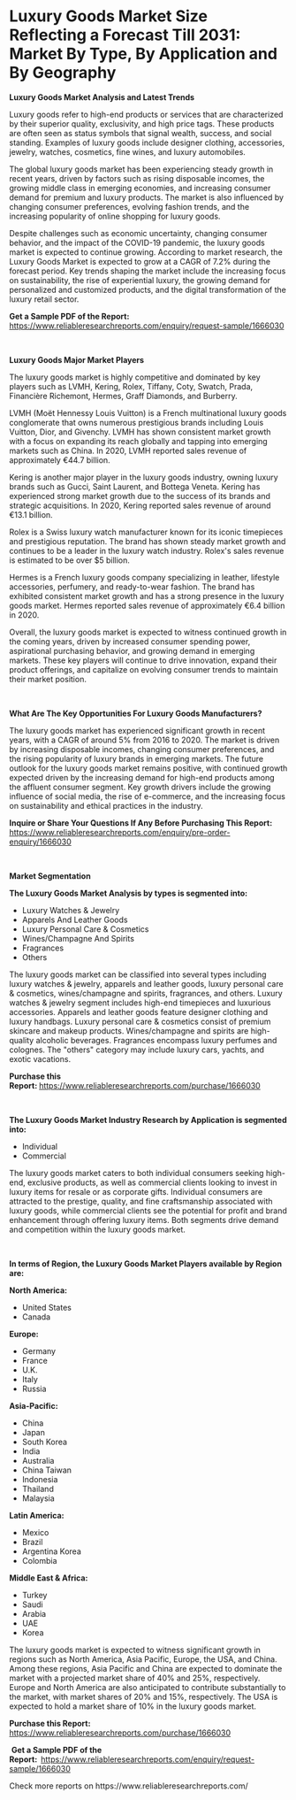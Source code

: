<p><h1>Luxury Goods Market Size Reflecting a Forecast Till 2031: Market By Type, By Application and By Geography</h1></p><p><strong>Luxury Goods Market Analysis and Latest Trends</strong></p>
<p><p>Luxury goods refer to high-end products or services that are characterized by their superior quality, exclusivity, and high price tags. These products are often seen as status symbols that signal wealth, success, and social standing. Examples of luxury goods include designer clothing, accessories, jewelry, watches, cosmetics, fine wines, and luxury automobiles.</p><p>The global luxury goods market has been experiencing steady growth in recent years, driven by factors such as rising disposable incomes, the growing middle class in emerging economies, and increasing consumer demand for premium and luxury products. The market is also influenced by changing consumer preferences, evolving fashion trends, and the increasing popularity of online shopping for luxury goods.</p><p>Despite challenges such as economic uncertainty, changing consumer behavior, and the impact of the COVID-19 pandemic, the luxury goods market is expected to continue growing. According to market research, the Luxury Goods Market is expected to grow at a CAGR of 7.2% during the forecast period. Key trends shaping the market include the increasing focus on sustainability, the rise of experiential luxury, the growing demand for personalized and customized products, and the digital transformation of the luxury retail sector.</p></p>
<p><strong>Get a Sample PDF of the Report:&nbsp;</strong> <a href="https://www.reliableresearchreports.com/enquiry/request-sample/1666030">https://www.reliableresearchreports.com/enquiry/request-sample/1666030</a></p>
<p>&nbsp;</p>
<p><strong>Luxury Goods Major Market Players</strong></p>
<p><p>The luxury goods market is highly competitive and dominated by key players such as LVMH, Kering, Rolex, Tiffany, Coty, Swatch, Prada, Financière Richemont, Hermes, Graff Diamonds, and Burberry. </p><p>LVMH (Moët Hennessy Louis Vuitton) is a French multinational luxury goods conglomerate that owns numerous prestigious brands including Louis Vuitton, Dior, and Givenchy. LVMH has shown consistent market growth with a focus on expanding its reach globally and tapping into emerging markets such as China. In 2020, LVMH reported sales revenue of approximately €44.7 billion.</p><p>Kering is another major player in the luxury goods industry, owning luxury brands such as Gucci, Saint Laurent, and Bottega Veneta. Kering has experienced strong market growth due to the success of its brands and strategic acquisitions. In 2020, Kering reported sales revenue of around €13.1 billion.</p><p>Rolex is a Swiss luxury watch manufacturer known for its iconic timepieces and prestigious reputation. The brand has shown steady market growth and continues to be a leader in the luxury watch industry. Rolex's sales revenue is estimated to be over $5 billion.</p><p>Hermes is a French luxury goods company specializing in leather, lifestyle accessories, perfumery, and ready-to-wear fashion. The brand has exhibited consistent market growth and has a strong presence in the luxury goods market. Hermes reported sales revenue of approximately €6.4 billion in 2020.</p><p>Overall, the luxury goods market is expected to witness continued growth in the coming years, driven by increased consumer spending power, aspirational purchasing behavior, and growing demand in emerging markets. These key players will continue to drive innovation, expand their product offerings, and capitalize on evolving consumer trends to maintain their market position.</p></p>
<p>&nbsp;</p>
<p><strong>What Are The Key Opportunities For Luxury Goods Manufacturers?</strong></p>
<p><p>The luxury goods market has experienced significant growth in recent years, with a CAGR of around 5% from 2016 to 2020. The market is driven by increasing disposable incomes, changing consumer preferences, and the rising popularity of luxury brands in emerging markets. The future outlook for the luxury goods market remains positive, with continued growth expected driven by the increasing demand for high-end products among the affluent consumer segment. Key growth drivers include the growing influence of social media, the rise of e-commerce, and the increasing focus on sustainability and ethical practices in the industry.</p></p>
<p><strong>Inquire or Share Your Questions If Any Before Purchasing This Report:</strong> <a href="https://www.reliableresearchreports.com/enquiry/pre-order-enquiry/1666030">https://www.reliableresearchreports.com/enquiry/pre-order-enquiry/1666030</a></p>
<p>&nbsp;</p>
<p><strong>Market Segmentation</strong></p>
<p><strong>The Luxury Goods Market Analysis by types is segmented into:</strong></p>
<p><ul><li>Luxury Watches & Jewelry</li><li>Apparels And Leather Goods</li><li>Luxury Personal Care & Cosmetics</li><li>Wines/Champagne And Spirits</li><li>Fragrances</li><li>Others</li></ul></p>
<p><p>The luxury goods market can be classified into several types including luxury watches & jewelry, apparels and leather goods, luxury personal care & cosmetics, wines/champagne and spirits, fragrances, and others. Luxury watches & jewelry segment includes high-end timepieces and luxurious accessories. Apparels and leather goods feature designer clothing and luxury handbags. Luxury personal care & cosmetics consist of premium skincare and makeup products. Wines/champagne and spirits are high-quality alcoholic beverages. Fragrances encompass luxury perfumes and colognes. The "others" category may include luxury cars, yachts, and exotic vacations.</p></p>
<p><strong>Purchase this Report:&nbsp;</strong><a href="https://www.reliableresearchreports.com/purchase/1666030">https://www.reliableresearchreports.com/purchase/1666030</a></p>
<p>&nbsp;</p>
<p><strong>The Luxury Goods Market Industry Research by Application is segmented into:</strong></p>
<p><ul><li>Individual</li><li>Commercial</li></ul></p>
<p><p>The luxury goods market caters to both individual consumers seeking high-end, exclusive products, as well as commercial clients looking to invest in luxury items for resale or as corporate gifts. Individual consumers are attracted to the prestige, quality, and fine craftsmanship associated with luxury goods, while commercial clients see the potential for profit and brand enhancement through offering luxury items. Both segments drive demand and competition within the luxury goods market.</p></p>
<p>&nbsp;</p>
<p><strong>In terms of Region, the Luxury Goods Market Players available by Region are:</strong></p>
<p>
    <p> <strong> North America: </strong>
        <ul>
            <li>United States</li>
            <li>Canada</li>
        </ul>
        </p> 
    <p> <strong> Europe: </strong>
        <ul>
            <li>Germany</li>
            <li>France</li>
            <li>U.K.</li>
            <li>Italy</li>
            <li>Russia</li>
        </ul>
        </p> 
    <p> <strong> Asia-Pacific: </strong>
        <ul>
            <li>China</li>
            <li>Japan</li>
            <li>South Korea</li>
            <li>India</li>
            <li>Australia</li>
            <li>China Taiwan</li>
            <li>Indonesia</li>
            <li>Thailand</li>
            <li>Malaysia</li>
        </ul>
        </p> 
    <p> <strong> Latin America: </strong>
        <ul>
            <li>Mexico</li>
            <li>Brazil</li>
            <li>Argentina Korea</li>
            <li>Colombia</li>
        </ul>
        </p> 
    <p> <strong> Middle East & Africa: </strong>
        <ul>
            <li>Turkey</li>
            <li>Saudi</li>
            <li>Arabia</li>
            <li>UAE</li>
            <li>Korea</li>
        </ul>
    </p>
    </p>
<p><p>The luxury goods market is expected to witness significant growth in regions such as North America, Asia Pacific, Europe, the USA, and China. Among these regions, Asia Pacific and China are expected to dominate the market with a projected market share of 40% and 25%, respectively. Europe and North America are also anticipated to contribute substantially to the market, with market shares of 20% and 15%, respectively. The USA is expected to hold a market share of 10% in the luxury goods market.</p></p>
<p><strong>Purchase this Report: </strong><a href="https://www.reliableresearchreports.com/purchase/1666030">https://www.reliableresearchreports.com/purchase/1666030</a></p>
<p>&nbsp;<strong>Get a Sample PDF of the Report:&nbsp;&nbsp;</strong><a href="https://www.reliableresearchreports.com/enquiry/request-sample/1666030">https://www.reliableresearchreports.com/enquiry/request-sample/1666030</a></p>
<p><strong></strong></p>
<p>Check more reports on https://www.reliableresearchreports.com/</p>